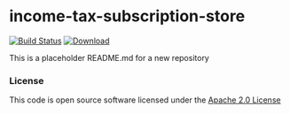 # income-tax-subscription-store

[![Build Status](https://travis-ci.org/hmrc/income-tax-subscription-store.svg)](https://travis-ci.org/hmrc/income-tax-subscription-store) [ ![Download](https://api.bintray.com/packages/hmrc/releases/income-tax-subscription-store/images/download.svg) ](https://bintray.com/hmrc/releases/income-tax-subscription-store/_latestVersion)

This is a placeholder README.md for a new repository
 
### License
   
This code is open source software licensed under the [Apache 2.0 License]("http://www.apache.org/licenses/LICENSE-2.0.html")
 
